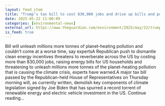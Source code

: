 ```yaml
---
layout: feed_item
title: "Trump’s tax bill to cost 830,000 jobs and drive up bills and pollution emissions, experts warn"
date: 2025-05-22 11:00:09
categories: [environmental-news]
external_url: https://www.theguardian.com/environment/2025/may/22/trump-republican-tax-bill
is_feed: true
---
```


Bill will unleash millions more tonnes of planet-heating pollution and couldn’t come at a worse time, say expertsA Republican push to dismantle clean energy incentives threatens to reverberate across the US by costing more than 830,000 jobs, raising energy bills for US households and threatening to unleash millions more tonnes of the planet-heating pollution that is causing the climate crisis, experts have warned.A major tax bill passed by the Republican-held House of Representatives on Thursday morning will, as currently written, demolish key components of climate legislation signed by Joe Biden that has spurred a record torrent of renewable energy and electric vehicle investment in the US. Continue reading...
